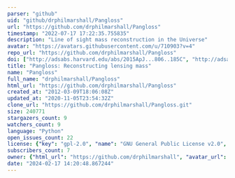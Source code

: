 ```yaml
---
parser: "github"
uid: "github/drphilmarshall/Pangloss"
url: "https://github.com/drphilmarshall/Pangloss"
timestamp: "2022-07-17 17:22:35.755835"
description: "Line of sight mass reconstruction in the Universe"
avatar: "https://avatars.githubusercontent.com/u/710903?v=4"
repo_url: "https://github.com/drphilmarshall/Pangloss"
doi: ["http://adsabs.harvard.edu/abs/2015ApJ...806..185C", "http://adsabs.harvard.edu/abs/2013MNRAS.432..679C", "https://ui.adsabs.harvard.edu/abs/2015ascl.soft11009C/abstract"]
title: "Pangloss: Reconstructing lensing mass"
name: "Pangloss"
full_name: "drphilmarshall/Pangloss"
html_url: "https://github.com/drphilmarshall/Pangloss"
created_at: "2012-03-09T18:06:08Z"
updated_at: "2020-11-05T23:54:32Z"
clone_url: "https://github.com/drphilmarshall/Pangloss.git"
size: 240771
stargazers_count: 9
watchers_count: 9
language: "Python"
open_issues_count: 22
license: {"key": "gpl-2.0", "name": "GNU General Public License v2.0", "spdx_id": "GPL-2.0", "url": "https://api.github.com/licenses/gpl-2.0", "node_id": "MDc6TGljZW5zZTg="}
subscribers_count: 7
owner: {"html_url": "https://github.com/drphilmarshall", "avatar_url": "https://avatars.githubusercontent.com/u/710903?v=4", "login": "drphilmarshall", "type": "User"}
date: "2024-02-17 14:20:48.867244"
---
```

